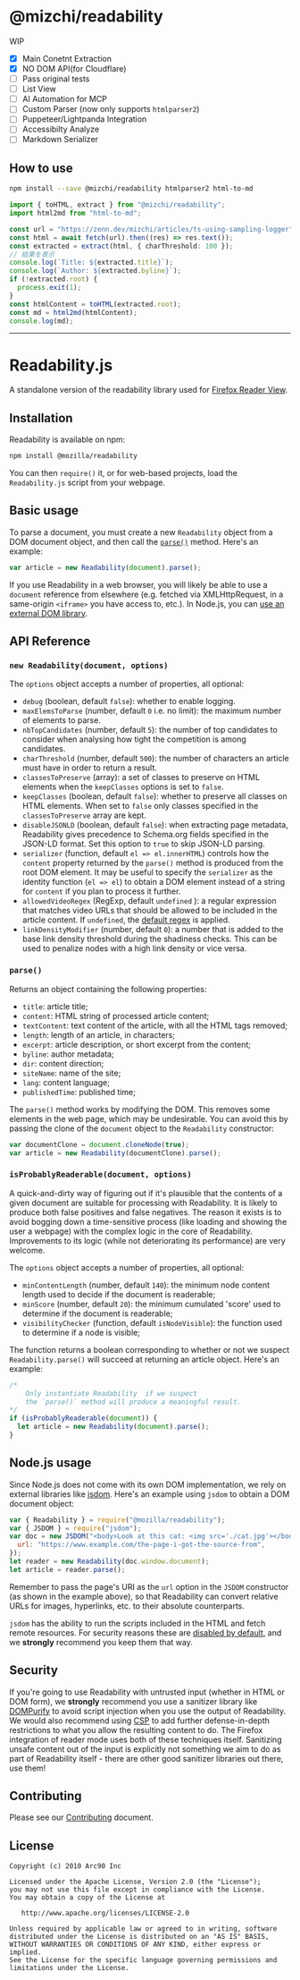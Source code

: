 # @mizchi/readability

WIP

- [x] Main Conetnt Extraction
- [x] NO DOM API(for Cloudflare)
- [ ] Pass original tests
- [ ] List View
- [ ] AI Automation for MCP
- [ ] Custom Parser (now only supports `htmlparser2`)
- [ ] Puppeteer/Lightpanda Integration
- [ ] Accessibilty Analyze
- [ ] Markdown Serializer

## How to use

```bash
npm install --save @mizchi/readability htmlparser2 html-to-md
```

```ts
import { toHTML, extract } from "@mizchi/readability";
import html2md from "html-to-md";

const url = "https://zenn.dev/mizchi/articles/ts-using-sampling-logger";
const html = await fetch(url).then((res) => res.text());
const extracted = extract(html, { charThreshold: 100 });
// 結果を表示
console.log(`Title: ${extracted.title}`);
console.log(`Author: ${extracted.byline}`);
if (!extracted.root) {
  process.exit(1);
}
const htmlContent = toHTML(extracted.root);
const md = html2md(htmlContent);
console.log(md);
```

---

# Readability.js

A standalone version of the readability library used for
[Firefox Reader View](https://support.mozilla.org/kb/firefox-reader-view-clutter-free-web-pages).

## Installation

Readability is available on npm:

```bash
npm install @mozilla/readability
```

You can then `require()` it, or for web-based projects, load the
`Readability.js` script from your webpage.

## Basic usage

To parse a document, you must create a new `Readability` object from a DOM
document object, and then call the [`parse()`](#parse) method. Here's an
example:

```javascript
var article = new Readability(document).parse();
```

If you use Readability in a web browser, you will likely be able to use a
`document` reference from elsewhere (e.g. fetched via XMLHttpRequest, in a
same-origin `<iframe>` you have access to, etc.). In Node.js, you can
[use an external DOM library](#nodejs-usage).

## API Reference

### `new Readability(document, options)`

The `options` object accepts a number of properties, all optional:

- `debug` (boolean, default `false`): whether to enable logging.
- `maxElemsToParse` (number, default `0` i.e. no limit): the maximum number of
  elements to parse.
- `nbTopCandidates` (number, default `5`): the number of top candidates to
  consider when analysing how tight the competition is among candidates.
- `charThreshold` (number, default `500`): the number of characters an article
  must have in order to return a result.
- `classesToPreserve` (array): a set of classes to preserve on HTML elements
  when the `keepClasses` options is set to `false`.
- `keepClasses` (boolean, default `false`): whether to preserve all classes on
  HTML elements. When set to `false` only classes specified in the
  `classesToPreserve` array are kept.
- `disableJSONLD` (boolean, default `false`): when extracting page metadata,
  Readability gives precedence to Schema.org fields specified in the JSON-LD
  format. Set this option to `true` to skip JSON-LD parsing.
- `serializer` (function, default `el => el.innerHTML`) controls how the
  `content` property returned by the `parse()` method is produced from the root
  DOM element. It may be useful to specify the `serializer` as the identity
  function (`el => el`) to obtain a DOM element instead of a string for
  `content` if you plan to process it further.
- `allowedVideoRegex` (RegExp, default `undefined` ): a regular expression that
  matches video URLs that should be allowed to be included in the article
  content. If `undefined`, the
  [default regex](https://github.com/mozilla/readability/blob/8e8ec27cd2013940bc6f3cc609de10e35a1d9d86/Readability.js#L133)
  is applied.
- `linkDensityModifier` (number, default `0`): a number that is added to the
  base link density threshold during the shadiness checks. This can be used to
  penalize nodes with a high link density or vice versa.

### `parse()`

Returns an object containing the following properties:

- `title`: article title;
- `content`: HTML string of processed article content;
- `textContent`: text content of the article, with all the HTML tags removed;
- `length`: length of an article, in characters;
- `excerpt`: article description, or short excerpt from the content;
- `byline`: author metadata;
- `dir`: content direction;
- `siteName`: name of the site;
- `lang`: content language;
- `publishedTime`: published time;

The `parse()` method works by modifying the DOM. This removes some elements in
the web page, which may be undesirable. You can avoid this by passing the clone
of the `document` object to the `Readability` constructor:

```js
var documentClone = document.cloneNode(true);
var article = new Readability(documentClone).parse();
```

### `isProbablyReaderable(document, options)`

A quick-and-dirty way of figuring out if it's plausible that the contents of a
given document are suitable for processing with Readability. It is likely to
produce both false positives and false negatives. The reason it exists is to
avoid bogging down a time-sensitive process (like loading and showing the user a
webpage) with the complex logic in the core of Readability. Improvements to its
logic (while not deteriorating its performance) are very welcome.

The `options` object accepts a number of properties, all optional:

- `minContentLength` (number, default `140`): the minimum node content length
  used to decide if the document is readerable;
- `minScore` (number, default `20`): the minimum cumulated 'score' used to
  determine if the document is readerable;
- `visibilityChecker` (function, default `isNodeVisible`): the function used to
  determine if a node is visible;

The function returns a boolean corresponding to whether or not we suspect
`Readability.parse()` will succeed at returning an article object. Here's an
example:

```js
/*
    Only instantiate Readability  if we suspect
    the `parse()` method will produce a meaningful result.
*/
if (isProbablyReaderable(document)) {
  let article = new Readability(document).parse();
}
```

## Node.js usage

Since Node.js does not come with its own DOM implementation, we rely on external
libraries like [jsdom](https://github.com/jsdom/jsdom). Here's an example using
`jsdom` to obtain a DOM document object:

```js
var { Readability } = require("@mozilla/readability");
var { JSDOM } = require("jsdom");
var doc = new JSDOM("<body>Look at this cat: <img src='./cat.jpg'></body>", {
  url: "https://www.example.com/the-page-i-got-the-source-from",
});
let reader = new Readability(doc.window.document);
let article = reader.parse();
```

Remember to pass the page's URI as the `url` option in the `JSDOM` constructor
(as shown in the example above), so that Readability can convert relative URLs
for images, hyperlinks, etc. to their absolute counterparts.

`jsdom` has the ability to run the scripts included in the HTML and fetch remote
resources. For security reasons these are
[disabled by default](https://github.com/jsdom/jsdom#executing-scripts), and we
**strongly** recommend you keep them that way.

## Security

If you're going to use Readability with untrusted input (whether in HTML or DOM
form), we **strongly** recommend you use a sanitizer library like
[DOMPurify](https://github.com/cure53/DOMPurify) to avoid script injection when
you use the output of Readability. We would also recommend using
[CSP](https://developer.mozilla.org/en-US/docs/Web/HTTP/CSP) to add further
defense-in-depth restrictions to what you allow the resulting content to do. The
Firefox integration of reader mode uses both of these techniques itself.
Sanitizing unsafe content out of the input is explicitly not something we aim to
do as part of Readability itself - there are other good sanitizer libraries out
there, use them!

## Contributing

Please see our [Contributing](CONTRIBUTING.md) document.

## License

    Copyright (c) 2010 Arc90 Inc

    Licensed under the Apache License, Version 2.0 (the "License");
    you may not use this file except in compliance with the License.
    You may obtain a copy of the License at

       http://www.apache.org/licenses/LICENSE-2.0

    Unless required by applicable law or agreed to in writing, software
    distributed under the License is distributed on an "AS IS" BASIS,
    WITHOUT WARRANTIES OR CONDITIONS OF ANY KIND, either express or implied.
    See the License for the specific language governing permissions and
    limitations under the License.
